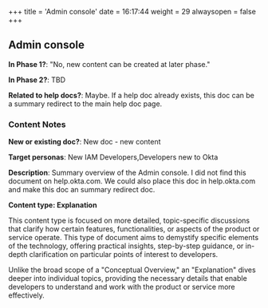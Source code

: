 +++
title = 'Admin console'
date = 16:17:44
weight = 29
alwaysopen = false
+++

## Admin console

**In Phase 1?**: "No, new content can be created at later phase."

**In Phase 2?**: TBD

**Related to help docs?**: Maybe. If a help doc already exists, this doc can be a summary redirect to the main help doc page.



### Content Notes

**New or existing doc?**: New doc - new content

**Target personas**: New IAM Developers,Developers new to Okta

**Description**: Summary overview of the Admin console. I did not find this document on help.okta.com. We could also place this doc in help.okta.com and make this doc an summary redirect doc.

**Content type: Explanation**

This content type is focused on more detailed, topic-specific discussions that clarify how certain features, functionalities, or aspects of the product or service operate. This type of document aims to demystify specific elements of the technology, offering practical insights, step-by-step guidance, or in-depth clarification on particular points of interest to developers. 

Unlike the broad scope of a "Conceptual Overview," an "Explanation" dives deeper into individual topics, providing the necessary details that enable developers to understand and work with the product or service more effectively.


